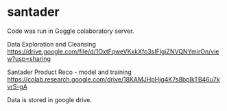 # santader

Code was run in Goggle colaboratory server.

Data Exploration and Cleansing
https://drive.google.com/file/d/1OxtFqweVKxkXfo3sIFlgiZNVQNYmirOn/view?usp=sharing


Santader Product Reco - model and training
https://colab.research.google.com/drive/18KAMJHpHjg4K7s8bpIkTB46u7kvrS-gA

Data is stored in google drive.
